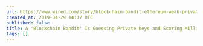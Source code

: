 ```yaml
---
url: https://www.wired.com/story/blockchain-bandit-ethereum-weak-private-keys/
created_at: 2019-04-29 14:17 UTC
published: false
title: A 'Blockchain Bandit' Is Guessing Private Keys and Scoring Millions | WIRED
tags: []
---
```



